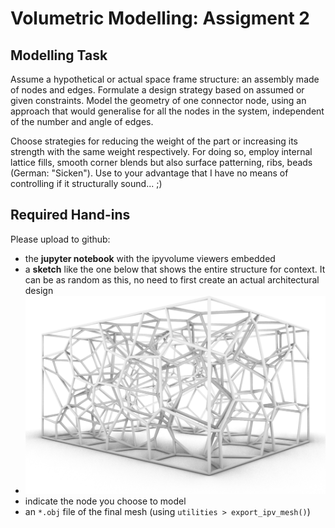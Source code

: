 # Volumetric Modelling: Assigment 2

## Modelling Task

Assume a hypothetical or actual space frame structure: an assembly made of nodes and edges. Formulate a design strategy based on assumed or given constraints. Model the geometry of one connector node, using an approach that would generalise for all the nodes in the system, independent of the number and angle of edges.

Choose strategies for reducing the weight of the part or increasing its strength with the same weight respectively. For doing so, employ internal lattice fills, smooth corner blends but also surface patterning, ribs, beads (German: "Sicken"). Use to your advantage that I have no means of controlling if it structurally sound... ;)

## Required Hand-ins

Please upload to github:
- the **jupyter notebook** with the ipyvolume viewers embedded
- a **sketch** like the one below that shows the entire structure for context. It can be as random as this, no need to first create an actual architectural design
- ![spaceframe](spaceframe.png)
- indicate the node you choose to model
- an `*.obj` file of the final mesh (using `utilities > export_ipv_mesh()`)
